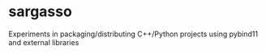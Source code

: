 # sargasso
Experiments in packaging/distributing C++/Python projects using pybind11 and external libraries
